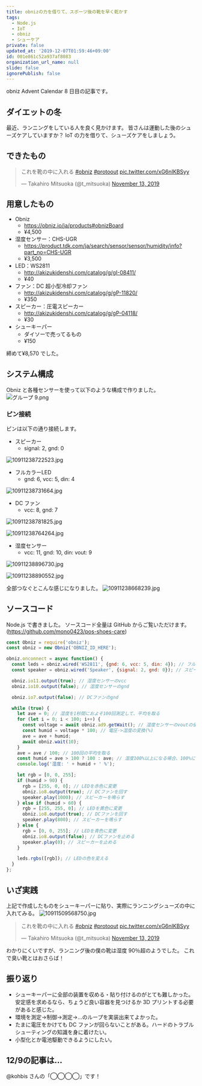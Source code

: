 ```yaml
---
title: obnizの力を借りて、スポーツ後の靴を早く乾かす
tags:
  - Node.js
  - IoT
  - obniz
  - シューケア
private: false
updated_at: '2019-12-07T01:59:46+09:00'
id: 001e861c52a937af8083
organization_url_name: null
slide: false
ignorePublish: false
---
```

obniz Advent Calendar 8 日目の記事です。

## ダイエットの冬

最近、ランニングをしている人を良く見かけます。
皆さんは運動した後のシューズケアしていますか？
IoT の力を借りて、シューズケアをしましょう。

## できたもの

<blockquote class="twitter-tweet"><p lang="ja" dir="ltr">これを靴の中に入れる <a href="https://twitter.com/hashtag/obniz?src=hash&amp;ref_src=twsrc%5Etfw">#obniz</a> <a href="https://twitter.com/hashtag/protoout?src=hash&amp;ref_src=twsrc%5Etfw">#protoout</a> <a href="https://t.co/xG6nIKBSyy">pic.twitter.com/xG6nIKBSyy</a></p>&mdash; Takahiro Mitsuoka (@t_mitsuoka) <a href="https://twitter.com/t_mitsuoka/status/1194600655299567616?ref_src=twsrc%5Etfw">November 13, 2019</a></blockquote> <script async src="https://platform.twitter.com/widgets.js" charset="utf-8"></script>

## 用意したもの

- Obniz
    - https://obniz.io/ja/products#obnizBoard
    - ¥4,500
- 湿度センサー：CHS-UGR
    - https://product.tdk.com/ja/search/sensor/sensor/humidity/info?part_no=CHS-UGR
    - ¥3,500
- LED：WS2811
    - http://akizukidenshi.com/catalog/g/gI-08411/
    - ¥40
- ファン：DC 超小型冷却ファン
    - http://akizukidenshi.com/catalog/g/gP-11820/
    - ¥350
- スピーカー：圧電スピーカー
    - http://akizukidenshi.com/catalog/g/gP-04118/
    - ¥30
- シューキーパー
    - ダイソーで売ってるもの
    - ¥150

締めて¥8,570 でした。

## システム構成

Obniz と各種センサーを使って以下のような構成で作りました。
![グループ 9.png](https://qiita-image-store.s3.ap-northeast-1.amazonaws.com/0/90087/027b2509-a4c9-4636-661a-ed9382ca938c.png)

### ピン接続

ピンは以下の通り接続します。

- スピーカー
    - signal: 2, gnd: 0

![10911238722523.jpg](https://qiita-image-store.s3.ap-northeast-1.amazonaws.com/0/90087/f4cf51c8-8f53-0b2d-5572-2d43c8aa149a.jpeg)

- フルカラーLED
    - gnd: 6, vcc: 5, din: 4

![10911238731664.jpg](https://qiita-image-store.s3.ap-northeast-1.amazonaws.com/0/90087/ce47dc68-661b-b0ee-1743-0101046ecdbd.jpeg)

- DC ファン
    - vcc: 8, gnd: 7

![10911238781825.jpg](https://qiita-image-store.s3.ap-northeast-1.amazonaws.com/0/90087/bc0a7337-27d7-991c-23a9-4c989950fdb8.jpeg)

![10911238764264.jpg](https://qiita-image-store.s3.ap-northeast-1.amazonaws.com/0/90087/d5d0112e-2ec5-3650-0b22-e0d4566b39a6.jpeg)

- 湿度センサー
    - vcc: 11, gnd: 10, din: vout: 9

![10911238896730.jpg](https://qiita-image-store.s3.ap-northeast-1.amazonaws.com/0/90087/96daffdc-8e9f-a4a4-a5a6-7d11727b02b8.jpeg)

![10911238890552.jpg](https://qiita-image-store.s3.ap-northeast-1.amazonaws.com/0/90087/12abf6e9-74a3-cc90-fe6e-8de8b4e4eb8a.jpeg)

全部つなぐとこんな感じになりました。
![10911238668239.jpg](https://qiita-image-store.s3.ap-northeast-1.amazonaws.com/0/90087/86009a78-4266-0254-8cfb-1dffef1ebea8.jpeg)


## ソースコード

Node.js で書きました。
ソースコード全量は GitHub からご覧いただけます。(https://github.com/mono0423/pos-shoes-care)

```javascript
const Obniz = require('obniz');
const obniz = new Obniz('OBNIZ_ID_HERE');

obniz.onconnect = async function() {
  const leds = obniz.wired('WS2811', {gnd: 6, vcc: 5, din: 4}); // フルカラーLED
  const speaker = obniz.wired('Speaker', {signal: 2, gnd: 0}); // スピーカー

  obniz.io11.output(true); // 湿度センサーのvcc
  obniz.io10.output(false); // 湿度センサーのgnd

  obniz.io7.output(false); // DCファンのgnd

  while (true) {
    let ave = 0; // 湿度を1秒間におよそ100回測定して、平均を取る
    for (let i = 0; i < 100; i++) {
      const voltage = await obniz.ad9.getWait(); // 湿度センサーのvoutの値を読み取る
      const humid = voltage * 100; // 電圧->湿度の変換(%)
      ave = ave + humid;
      await obniz.wait(10);
    }
    ave = ave / 100; // 100回の平均を取る
    const humid = ave > 100 ? 100 : ave; // 湿度100%以上になる場合、100%にする
    console.log('湿度: ' + humid + ' %');

    let rgb = [0, 0, 255];
    if (humid > 90) {
      rgb = [255, 0, 0]; // LEDを赤色に変更
      obniz.io8.output(true); // DCファンを回す
      speaker.play(1000); // スピーカーを鳴らす
    } else if (humid > 60) {
      rgb = [255, 255, 0]; // LEDを黄色に変更
      obniz.io8.output(true); // DCファンを回す 
      speaker.play(800); // スピーカーを鳴らす
    } else {
      rgb = [0, 0, 255]; // LEDを青色に変更
      obniz.io8.output(false); // DCファンを止める
      speaker.play(0); // スピーカーを止める
    }

    leds.rgbs([rgb]); // LEDの色を変える
  }
};
```

## いざ実践

上記で作成したものをシューキーパーに貼り、実際にランニングシューズの中に入れてみる。
![10911509568750.jpg](https://qiita-image-store.s3.ap-northeast-1.amazonaws.com/0/90087/80ca67f2-d88c-3fe6-4e99-9222f58cbd66.jpeg)

<blockquote class="twitter-tweet"><p lang="ja" dir="ltr">これを靴の中に入れる <a href="https://twitter.com/hashtag/obniz?src=hash&amp;ref_src=twsrc%5Etfw">#obniz</a> <a href="https://twitter.com/hashtag/protoout?src=hash&amp;ref_src=twsrc%5Etfw">#protoout</a> <a href="https://t.co/xG6nIKBSyy">pic.twitter.com/xG6nIKBSyy</a></p>&mdash; Takahiro Mitsuoka (@t_mitsuoka) <a href="https://twitter.com/t_mitsuoka/status/1194600655299567616?ref_src=twsrc%5Etfw">November 13, 2019</a></blockquote> <script async src="https://platform.twitter.com/widgets.js" charset="utf-8"></script>

わかりにくいですが、ランニング後の僕の靴は湿度 90％超のようでした。
これで臭い靴とはおさらば！

## 振り返り

- シューキーパーに全部の装置を収める・貼り付けるのがとても難しかった。安定感を求めるなら、ちょうど良い容器を見つけるか 3D プリントする必要があると感じた。
- 環境を測定→制御→測定→…のループを実装出来てよかった。
- たまに電圧をかけても DC ファンが回らないことがある。ハードのトラブルシューティングの知識を身に着けたい。
- 小型化とか電池駆動できるようにしたい。

## 12/9の記事は…

@kohbis さんの「◯◯◯◯」です！
